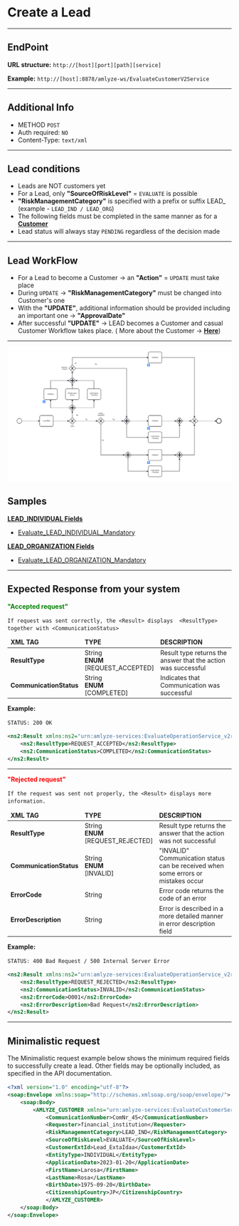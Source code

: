 # Create a Lead
---

## EndPoint

**URL structure:** `http://[host][port][path][service]`

**Example:** `http://[host]:8878/amlyze-ws/EvaluateCustomerV2Service`

---

## Additional Info

* METHOD ` POST ` 
* Auth required: `NO`
* Content-Type: `text/xml`
---

## Lead conditions
* Leads are NOT customers yet
* For a Lead, only <b>"SourceOfRiskLevel"</b> = `EVALUATE` is possible
* <b>"RiskManagementCategory"</b> is specified with a prefix or suffix LEAD_ (example - `LEAD_IND / LEAD_ORG`)
* The following fields must be completed in the same manner as for a [<b>Customer</b>](../customer/customer.md)
* Lead status will always stay `PENDING` regardless of the decision made
---

## Lead WorkFlow
* For a Lead to become a Customer → an <b>"Action"</b> = `UPDATE` must take place
* During `UPDATE` → <b>"RiskManagementCategory"</b> must be changed into Customer's one
* With the <b>"UPDATE"</b>, additional information should be provided including an important one → <b>"ApprovalDate"</b>
* After successful <b>"UPDATE"</b> → LEAD becomes a Customer and casual Customer Workflow takes place.
 ( More about the Customer → [<b>Here</b>](../customer/customer.md))

 ---
 ![Alt text](./image.png)

## Samples
[<b>LEAD_INDIVIDUAL Fields</b>](individual/fields.md)

* [Evaluate_LEAD_INDIVIDUAL_Mandatory](individual/Samples/evaluateMandatory.xml) 

[<b>LEAD_ORGANIZATION Fields</b>](organization/fields.md) 
* [Evaluate_LEAD_ORGANIZATION_Mandatory](organization/Samples/evaluateMandatory.xml) 

---

## Expected Response from your system

**<span style="color: green;">"Accepted request"</span>**

`If request was sent correctly, the <Result> displays  <ResultType> together with <CommunicationStatus>`

<table>
 <thead>
     <tr>
         <td><b>XML TAG</b></td>
         <td><b>TYPE</b></td>
         <td><b>DESCRIPTION</b></td>
     </tr>
 </thead>
 <tbody>
     <tr>
         <td><b>ResultType</b></td>
         <td>String<br/><b>ENUM</b><br/>[REQUEST_ACCEPTED]</td>
         <td>Result type returns the answer that the action was successful</td>
     </tr>
     <tr>
         <td><b>CommunicationStatus</b></td>
         <td>String<br/><b>ENUM</b><br/>[COMPLETED]</td>
         <td>Indicates that Communication was successful</td>
 </tbody>
</table>

**Example:**

`STATUS: 200 OK`
```xml
<ns2:Result xmlns:ns2="urn:amlyze-services:EvaluateOperationService_v2r0">
    <ns2:ResultType>REQUEST_ACCEPTED</ns2:ResultType>
    <ns2:CommunicationStatus>COMPLETED</ns2:CommunicationStatus>
</ns2:Result>
```
---
**<span style="color: red;">"Rejected request"</span>**

`If the request was sent not properly, the <Result> displays more information.`

<table>
     <thead>
         <tr>
             <td><b>XML TAG</b></td>
             <td><b>TYPE</b></td>
             <td><b>DESCRIPTION</b></td>
         </tr>
    </thead>
    <tbody>
        <tr>
            <td><b>ResultType</b></td>
            <td>String<br/><b>ENUM</b><br/>[REQUEST_REJECTED]</td>
            <td>Result type returns the answer that the action was not successful</td>
        </tr>
        <tr>
            <td><b>CommunicationStatus</b></td>
            <td>String<br/><b>ENUM</b><br/>[INVALID]</td>
            <td>"INVALID" Communication status can be received when some errors or mistakes occur</td>
        </tr>
        <tr>
            <td><b>ErrorCode</b></td>
            <td>String</td>
            <td>Error code returns the code of an error</td>
        </tr>
        <tr>
            <td><b>ErrorDescription</b></td>
            <td>String</td>
            <td>Error is described in a more detailed manner in error description field</td>
        </tr>
    </tbody>
</table>

**Example:**

`STATUS: 400 Bad Request / 500 Internal Server Error`
```xml
<ns2:Result xmlns:ns2="urn:amlyze-services:EvaluateOperationService_v2r0">
    <ns2:ResultType>REQUEST_REJECTED</ns2:ResultType>
    <ns2:CommunicationStatus>INVALID</ns2:CommunicationStatus>
    <ns2:ErrorCode>O001</ns2:ErrorCode>
    <ns2:ErrorDescription>Bad Request</ns2:ErrorDescription>
</ns2:Result>
```

------


## Minimalistic request

The Minimalistic request example below shows the minimum required fields to successfully create a lead. Other fields may be optionally included, as specified in the API documentation.



```xml
<?xml version="1.0" encoding="utf-8"?>
<soap:Envelope xmlns:soap="http://schemas.xmlsoap.org/soap/envelope/">
    <soap:Body>
        <AMLYZE_CUSTOMER xmlns="urn:amlyze-services:EvaluateCustomerService_v2r0">
            <CommunicationNumber>ComNr_45</CommunicationNumber>
            <Requester>financial_institution</Requester>
            <RiskManagementCategory>LEAD_IND</RiskManagementCategory>
            <SourceOfRiskLevel>EVALUATE</SourceOfRiskLevel>
            <CustomerExtId>Lead_ExtaIdaa</CustomerExtId>
            <EntityType>INDIVIDUAL</EntityType>
            <ApplicationDate>2023-01-20</ApplicationDate>
            <FirstName>Larosa</FirstName>
            <LastName>Rosa</LastName>
            <BirthDate>1975-09-20</BirthDate>
            <CitizenshipCountry>JP</CitizenshipCountry>
            </AMLYZE_CUSTOMER>
    </soap:Body>
</soap:Envelope>
```
